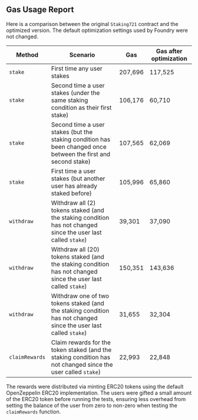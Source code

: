 ## Gas Usage Report

Here is a comparison between the original `Staking721` contract and the optimized version. The default optimization
settings used by Foundry were not changed.

| Method | Scenario | Gas | Gas after optimization
| ------------- | ------------- | ------------- | ------------- |
| `stake` | First time any user stakes | 207,696 | 117,525 |
| `stake` | Second time a user stakes (under the same staking condition as their first stake) | 106,176 | 60,710 |
| `stake` | Second time a user stakes (but the staking condition has been changed once between the first and second stake) | 107,565 | 62,069  |
| `stake` | First time a user stakes (but another user has already staked before) | 105,996 | 65,860  |
| `withdraw` | Withdraw all (2) tokens staked (and the staking condition has not changed since the user last called `stake`) | 39,301 | 37,090 |
| `withdraw` | Withdraw all (20) tokens staked (and the staking condition has not changed since the user last called `stake`) | 150,351 | 143,636 |
| `withdraw` | Withdraw one of two tokens staked (and the staking condition has not changed since the user last called `stake`) | 31,655 | 32,304 |
| `claimRewards` | Claim rewards for the token staked (and the staking condition has not changed since the user called `stake`) | 22,993 | 22,848 |

The rewards were distributed via minting ERC20 tokens using the default OpenZeppelin ERC20 implementation. The users
were gifted a small amount of the ERC20 token before running the tests, ensuring less overhead from setting the balance
of the user from zero to non-zero when testing the `claimRewards` function.

